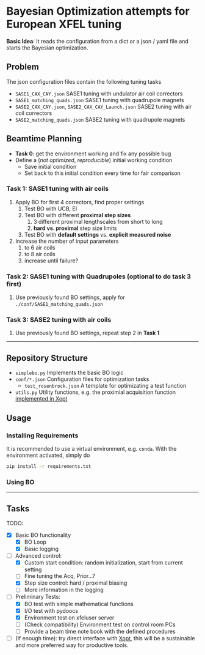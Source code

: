 # Bayesian Optimization attempts for European XFEL tuning

__Basic Idea__: It reads the configuration from a dict or a json / yaml file and starts the Bayesian optimization.

## Problem

The json configuration files contain the following tuning tasks

- `SASE1_CAX_CAY.json` SASE1 tuning with undulator air coil correctors
- `SASE1_matching_quads.json` SASE1 tuning with quadrupole magnets
- `SASE2_CAX_CAY.json`, `SASE2_CAX_CAY_Launch.json` SASE2 tuning with air coil correctors
- `SASE2_matching_quads.json` SASE2 tuning with quadrupole magnets

## Beamtime Planning

- __Task 0__: get the environment working and fix any possible bug
- Define a (_not optimized_, _reproducible_) initial working condition
  - Save initial condition
  - Set back to this initial condition every time for fair comparison

### Task 1: SASE1 tuning with air coils

1. Apply BO for first 4 correctors, find proper settings
   1. Test BO with UCB, EI
   2. Test BO with different __proximal step sizes__
      1. 3 different proximal lengthscales from short to long
      2. __hard vs. proximal__ step size limits
   3. Test BO with __default settings__ vs. __explicit measured noise__
2. Increase the number of input parameters
   1. to 6 air coils
   2. to 8 air coils
   3. increase until failure?

### Task 2: SASE1 tuning with Quadrupoles (optional to do task 3 first)

1. Use previously found BO settings, apply for `./conf/SASE1_matching_quads.json`

### Task 3: SASE2 tuning with air coils

1. Use previously found BO settings, repeat step 2 in __Task 1__

---

## Repository Structure

- `simplebo.py` Implements the basic BO logic
- `conf/*.json` Configuration files for optimization tasks
  - `test_rosenbrock.json` A template for optimizating a test function
- `utils.py` Utility functions, e.g. the proximial acquisition function [implemented in Xopt](https://github.com/ChristopherMayes/Xopt/blob/main/xopt/generators/bayesian/custom_botorch/proximal.py)

## Usage

### Installing Requirements

It is recommended to use a virtual environment, e.g. `conda`. With the environment activated, simply do

```bash
pip install -r requirements.txt
```

### Using BO

---

## Tasks

TODO:

- [x] Basic BO functionality
  - [x] BO Loop
  - [x] Basic logging
- [ ] Advanced control:
  - [x] Custom start condition: random initialization, start from current setting
  - [ ] Fine tuning the Acq, Prior...?
  - [x] Step size control: hard / proximal biasing
  - [ ] More information in the logging
- [ ] Preliminary Tests:
  - [x] BO test with simple mathematical functions
  - [x] I/O test with pydoocs
  - [x] Environment test on xfeluser server
  - [ ] (Check compatibility) Environment test on control room PCs
  - [ ] Provide a beam time note book with the defined procedures
- [ ] (If enough time): try direct interface with [Xopt](https://github.com/ChristopherMayes/Xopt), this will be a sustainable and more preferred way for productive tools.
